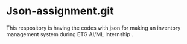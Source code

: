 # Json-assignment.git
This respository is having the codes with json  for making an inventory management system during ETG AI/ML Internship .
